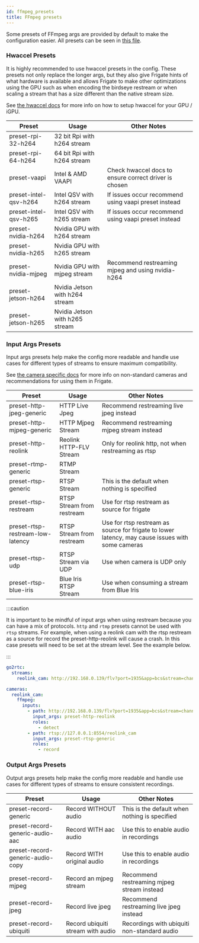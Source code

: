 ```yaml
---
id: ffmpeg_presets
title: FFmpeg presets
---
```


Some presets of FFmpeg args are provided by default to make the configuration easier. All presets can be seen in [this file](https://github.com/blakeblackshear/frigate/blob/master/frigate/ffmpeg_presets.py).

### Hwaccel Presets

It is highly recommended to use hwaccel presets in the config. These presets not only replace the longer args, but they also give Frigate hints of what hardware is available and allows Frigate to make other optimizations using the GPU such as when encoding the birdseye restream or when scaling a stream that has a size different than the native stream size.

See [the hwaccel docs](/configuration/hardware_acceleration.md) for more info on how to setup hwaccel for your GPU / iGPU.

| Preset                | Usage                          | Other Notes                                           |
| --------------------- | ------------------------------ | ----------------------------------------------------- |
| preset-rpi-32-h264    | 32 bit Rpi with h264 stream    |                                                       |
| preset-rpi-64-h264    | 64 bit Rpi with h264 stream    |                                                       |
| preset-vaapi          | Intel & AMD VAAPI              | Check hwaccel docs to ensure correct driver is chosen |
| preset-intel-qsv-h264 | Intel QSV with h264 stream     | If issues occur recommend using vaapi preset instead  |
| preset-intel-qsv-h265 | Intel QSV with h265 stream     | If issues occur recommend using vaapi preset instead  |
| preset-nvidia-h264    | Nvidia GPU with h264 stream    |                                                       |
| preset-nvidia-h265    | Nvidia GPU with h265 stream    |                                                       |
| preset-nvidia-mjpeg   | Nvidia GPU with mjpeg stream   | Recommend restreaming mjpeg and using nvidia-h264     |
| preset-jetson-h264    | Nvidia Jetson with h264 stream |                                                    |
| preset-jetson-h265    | Nvidia Jetson with h265 stream |                                                    |

### Input Args Presets

Input args presets help make the config more readable and handle use cases for different types of streams to ensure maximum compatibility.

See [the camera specific docs](/configuration/camera_specific.md) for more info on non-standard cameras and recommendations for using them in Frigate.

| Preset                           | Usage                     | Other Notes                                                                                      |
| -------------------------------- | ------------------------- | ------------------------------------------------------------------------------------------------ |
| preset-http-jpeg-generic         | HTTP Live Jpeg            | Recommend restreaming live jpeg instead                                                          |
| preset-http-mjpeg-generic        | HTTP Mjpeg Stream         | Recommend restreaming mjpeg stream instead                                                       |
| preset-http-reolink              | Reolink HTTP-FLV Stream   | Only for reolink http, not when restreaming as rtsp                                              |
| preset-rtmp-generic              | RTMP Stream               |                                                                                                  |
| preset-rtsp-generic              | RTSP Stream               | This is the default when nothing is specified                                                    |
| preset-rtsp-restream             | RTSP Stream from restream | Use for rtsp restream as source for frigate                                                      |
| preset-rtsp-restream-low-latency | RTSP Stream from restream | Use for rtsp restream as source for frigate to lower latency, may cause issues with some cameras |
| preset-rtsp-udp                  | RTSP Stream via UDP       | Use when camera is UDP only                                                                      |
| preset-rtsp-blue-iris            | Blue Iris RTSP Stream     | Use when consuming a stream from Blue Iris                                                       |

:::caution

It is important to be mindful of input args when using restream because you can have a mix of protocols. `http` and `rtmp` presets cannot be used with `rtsp` streams. For example, when using a reolink cam with the rtsp restream as a source for record the preset-http-reolink will cause a crash. In this case presets will need to be set at the stream level. See the example below.

:::

```yaml
go2rtc:
  streams:
    reolink_cam: http://192.168.0.139/flv?port=1935&app=bcs&stream=channel0_main.bcs&user=admin&password=password

cameras:
  reolink_cam:
    ffmpeg:
      inputs:
        - path: http://192.168.0.139/flv?port=1935&app=bcs&stream=channel0_ext.bcs&user=admin&password=password
          input_args: preset-http-reolink
          roles:
            - detect
        - path: rtsp://127.0.0.1:8554/reolink_cam
          input_args: preset-rtsp-generic
          roles:
            - record
```

### Output Args Presets

Output args presets help make the config more readable and handle use cases for different types of streams to ensure consistent recordings.

| Preset                           | Usage                             | Other Notes                                   |
| -------------------------------- | --------------------------------- | --------------------------------------------- |
| preset-record-generic            | Record WITHOUT audio              | This is the default when nothing is specified |
| preset-record-generic-audio-aac  | Record WITH aac audio             | Use this to enable audio in recordings        |
| preset-record-generic-audio-copy | Record WITH original audio        | Use this to enable audio in recordings        |
| preset-record-mjpeg              | Record an mjpeg stream            | Recommend restreaming mjpeg stream instead    |
| preset-record-jpeg               | Record live jpeg                  | Recommend restreaming live jpeg instead       |
| preset-record-ubiquiti           | Record ubiquiti stream with audio | Recordings with ubiquiti non-standard audio   |
